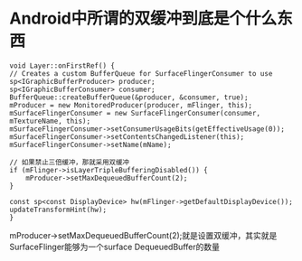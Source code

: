 # Android中所谓的双缓冲到底是个什么东西



	void Layer::onFirstRef() {
	// Creates a custom BufferQueue for SurfaceFlingerConsumer to use
	sp<IGraphicBufferProducer> producer;
	sp<IGraphicBufferConsumer> consumer;
	BufferQueue::createBufferQueue(&producer, &consumer, true);
	mProducer = new MonitoredProducer(producer, mFlinger, this);
	mSurfaceFlingerConsumer = new SurfaceFlingerConsumer(consumer, mTextureName, this);
	mSurfaceFlingerConsumer->setConsumerUsageBits(getEffectiveUsage(0));
	mSurfaceFlingerConsumer->setContentsChangedListener(this);
	mSurfaceFlingerConsumer->setName(mName);
	
	// 如果禁止三倍缓冲，那就采用双缓冲
	if (mFlinger->isLayerTripleBufferingDisabled()) {
	    mProducer->setMaxDequeuedBufferCount(2);
	}
	
	const sp<const DisplayDevice> hw(mFlinger->getDefaultDisplayDevice());
	updateTransformHint(hw);
	}
	
 mProducer->setMaxDequeuedBufferCount(2);就是设置双缓冲，其实就是SurfaceFlinger能够为一个surface DequeuedBuffer的数量
	
	
	